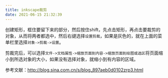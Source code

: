 ```yaml
---
title: inkscape裁剪
date: 2021-06-15 21:32:39
---
```


创建矩形，框住要留下来的部分，然后按住shift，先点击矩形，再点击要裁剪的对象，从而将两者都选中，然后右键选择```设置剪裁```，如果是灰色的，就在上面的菜单栏里选择```对象->剪裁->设置```。

剪裁完后，可以选择```文件->文档属性->缩放页面到内容->缩放页面到绘图或选区```将页面缩小到所选对象的大小，如果没有选择对象，就缩小到有内容的区域。

参考文献：<http://blog.sina.com.cn/s/blog_897aeb0d0102zrp3.html>
